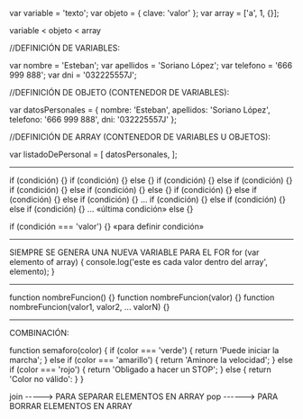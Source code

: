 var variable = 'texto';
var objeto = {
    clave: 'valor'
};
var array = ['a', 1, {}];

variable < objeto < array

//DEFINICIÓN DE VARIABLES:

var	nombre = 'Esteban';
var	apellidos = 'Soriano López';
var telefono = '666 999 888';
var	dni = '032225557J';

//DEFINICIÓN DE OBJETO (CONTENEDOR DE VARIABLES):

var datosPersonales = {
  nombre: 'Esteban',
  apellidos: 'Soriano López',
  telefono: '666 999 888',
  dni: '032225557J'
};

//DEFINICIÓN DE ARRAY (CONTENEDOR DE VARIABLES U OBJETOS):

var listadoDePersonal = [
	datosPersonales,
];



-------------------------

if (condición) {}
if (condición) {} else {}
if (condición) {} else if (condición) {}
if (condición) {} else if (condición) {} else {}
if (condición) {} else if (condición) {} else if (condición) {} ...
if (condición) {} else if (condición) {} else if (condición) {} ... «última condición» else {} 

if (condición === 'valor') {} «para definir condición»

-----------------------

SIEMPRE SE GENERA UNA NUEVA VARIABLE PARA EL FOR
for (var elemento of array) {
    console.log('este es cada valor dentro del array', elemento);
}

---------------------

function nombreFuncion() {}
function nombreFuncion(valor) {}
function nombreFuncion(valor1, valor2, ... valorN) {}

--------------------

COMBINACIÓN:

function semaforo(color) {
    if (color === 'verde') {
        return 'Puede iniciar la marcha';
    }
    else if (color === 'amarillo') {
        return 'Aminore la velocidad';
    }
    else if (color === 'rojo') {
        return 'Obligado a hacer un STOP';
    }
    else {
        return 'Color no válido':
    }
}




join -----> PARA SEPARAR ELEMENTOS EN ARRAY
pop ------> PARA BORRAR ELEMENTOS EN ARRAY